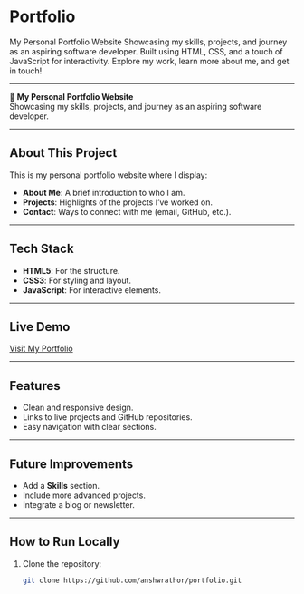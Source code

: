 # Portfolio
My Personal Portfolio Website Showcasing my skills, projects, and journey as an aspiring software developer. Built using HTML, CSS, and a touch of JavaScript for interactivity. Explore my work, learn more about me, and get in touch!

---

🚀 **My Personal Portfolio Website**  
Showcasing my skills, projects, and journey as an aspiring software developer.

---

## **About This Project**
This is my personal portfolio website where I display:
- **About Me**: A brief introduction to who I am.
- **Projects**: Highlights of the projects I’ve worked on.
- **Contact**: Ways to connect with me (email, GitHub, etc.).

---

## **Tech Stack**
- **HTML5**: For the structure.
- **CSS3**: For styling and layout.
- **JavaScript**: For interactive elements.

---

## **Live Demo**
[Visit My Portfolio](https://anshwrathor.github.io/Portfolio/)


---

## **Features**
- Clean and responsive design.
- Links to live projects and GitHub repositories.
- Easy navigation with clear sections.

---

## **Future Improvements**
- Add a **Skills** section.
- Include more advanced projects.
- Integrate a blog or newsletter.

---

## **How to Run Locally**
1. Clone the repository:
   ```bash
   git clone https://github.com/anshwrathor/portfolio.git
